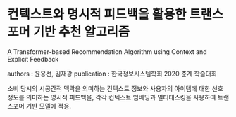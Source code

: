 # 컨텍스트와 명시적 피드백을 활용한 트랜스포머 기반 추천 알고리즘

A Transformer-based Recommendation Algorithm using Context and Explicit Feedback

authors : 윤용선, 김재광
publication : 한국정보시스템학회 2020 춘계 학술대회

소비 당시의 시공간적 맥락을 의미하는 컨텍스트 정보와 사용자의 아이템에 대한 선호 정도를 의미하는 명시적 피드백을, 각각 컨텍스트 임베딩과 멀티태스킹을 사용하여 트랜스포머 기반 모델에 적용. 